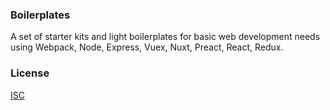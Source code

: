 ### Boilerplates
A set of starter kits and light boilerplates for basic web development needs using Webpack, Node, Express, Vuex, Nuxt, Preact, React, Redux.

### License
[ISC](https://github.com/adrienloup/webpack-hot-reloading/blob/master/LICENSE.md)
